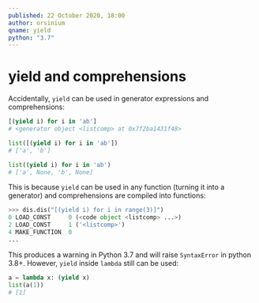 ```yaml
---
published: 22 October 2020, 18:00
author: orsinium
qname: yield
python: "3.7"
---
```


# yield and comprehensions

Accidentally, `yield` can be used in generator expressions and comprehensions:

```python
[(yield i) for i in 'ab']
# <generator object <listcomp> at 0x7f2ba1431f48>

list([(yield i) for i in 'ab'])
# ['a', 'b']

list((yield i) for i in 'ab')
# ['a', None, 'b', None]
```

This is because `yield` can be used in any function (turning it into a generator) and comprehensions are compiled into functions:

```python
>>> dis.dis("[(yield i) for i in range(3)]")
0 LOAD_CONST     0 (<code object <listcomp> ...>)
2 LOAD_CONST     1 ('<listcomp>')
4 MAKE_FUNCTION  0
...
```

This produces a warning in Python 3.7 and will raise `SyntaxError` in python 3.8+. However, `yield` inside `lambda` still can be used:

```python
a = lambda x: (yield x)
list(a(1))
# [1]
```
